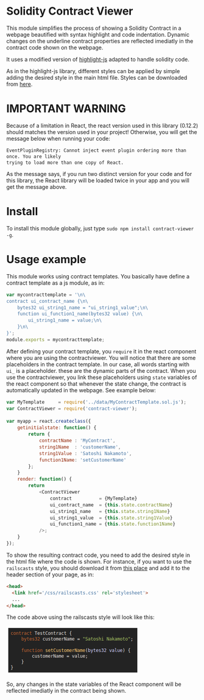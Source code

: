 # Solidity Contract Viewer

This module simplifies the process of showing a Solidity Contract in a webpage
beautified with syntax highlight and code indentation. Dynamic changes on the
underline contract properties are reflected imediatly in the contract code shown
on the webpage.

It uses a modified version of [highlight-js](https://github.com/isagalaev/highlight.js) 
adapted to handle solidity code.

As in the highlight-js library, different styles can be applied by simple adding
the desired style in the main html file. Styles can be downloaded from 
[here](https://github.com/isagalaev/highlight.js/tree/master/src/styles).

# IMPORTANT WARNING

Because of a limitation in React, the react version used in this library (0.12.2) should
matches the version used in your project! Otherwise, you will get the message below
when running your code:

```
EventPluginRegistry: Cannot inject event plugin ordering more than once. You are likely 
trying to load more than one copy of React.
```

As the message says, if you run two distinct version for your code and for this library,
the React library will be loaded twice in your app and you will get the message above.

# Install

To install this module globally, just type `sudo npm install contract-viewer -g`.

# Usage example

This module works using contract templates. You basically have define a contract 
template as a js module, as in:

```javascript
var mycontracttemplate = '\n\
contract ui_contract_name {\n\
    bytes32 ui_string1_name = "ui_string1_value";\n\
    function ui_function1_name(bytes32 value) {\n\
        ui_string1_name = value;\n\
    }\n\
}';
module.exports = mycontracttemplate;
```

After defining your contract template, you `require` it in the react component
where you are using the contractviewer. You will notice that there are some placeholders
in the contract template. In our case, all words starting with `ui_` is a placeholder.
these are the dynamic parts of the contract. When you use the contractviewer, you 
link these placeholders using `state` variables of the react component so that whenever
the state change, the contract is automatically updated in the webpage. See example
below:

```javascript
var MyTemplate     = require('../data/MyContractTemplate.sol.js');
var ContractViewer = require('contract-viewer');

var myapp = react.createclass({
    getinitialstate: function() {
        return {
            contractName : 'MyContract',
            string1Name  : 'customerName',
            string1Value : 'Satoshi Nakamoto',
            function1Name: 'setCustomerName'
        };
    }
    render: function() {
        return 
            <ContractViewer
                contract          = {MyTemplate}
                ui_contract_name  = {this.state.contractName}
                ui_string1_name   = {this.state.string1Name}
                ui_string1_value  = {this.state.string1Value}
                ui_function1_name = {this.state.function1Name}
            />;
    }
});
```

To show the resulting contract code, you need to add the desired style in the 
html file where the code is shown. For instance, if you want to use the `railscasts` 
style, you should download it from 
[this place](https://github.com/isagalaev/highlight.js/tree/master/src/styles)
and add it to the header section of your page, as in:

```html
<head>
  <link href='/css/railscasts.css' rel='stylesheet'>
  ...
</head>
```

The code above using the railscasts style will look like this:

![](https://github.com/consensys/contract-viewer/blob/master/img/Contract-example.png)

So, any changes in the state variables of the React component will be reflected imediatly in 
the contract being shown.
